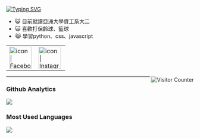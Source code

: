 <a href="https://git.io/typing-svg"><img src="https://readme-typing-svg.herokuapp.com?font=Fira+Code&pause=1000&color=F7CF13&width=435&lines=Welcome+to+my+github!;I+am+james" alt="Typing SVG" /></a>
- 😺 目前就讀亞洲大學資工系大二 
- 🙀 喜歡打保齡球、籃球
- 😹 學習python、css、javascript

<table>
  <tbody>
    <tr>
      <td><a href="https://www.facebook.com/profile.php?id=100003832682807"><img align="left" src="https://user-images.githubusercontent.com/8935531/161361100-1fe2b952-4a79-48ec-8646-58f1f4f9738c.gif" alt="icon | Facebook" width="60"/></a></td>
      <td><a href="https://www.instagram.com/ming_junzzzzz/"><img align="left" src="https://user-images.githubusercontent.com/8935531/161361084-a010cae7-5b98-4d09-a189-03862dc6e86e.gif" alt="icon | Instagram" width="60"/></a></td>
  </tbody>
 </table>
 <img align="right" alt="Visitor Counter" src="https://komarev.com/ghpvc/?username=kkk0324&style=flat-square&&label=Profile+Views&color=50A1FF">

---

### Github Analytics
<a href="https://github.com/kkk0324">
  <img src="https://github-readme-stats.vercel.app/api?username=kkk0324&count_private=true&show_icons=true&include_all_commits=true" />
</a>

### Most Used Languages
<a href="https://github.com/kkk0324">
  <img src="https://github-readme-stats.vercel.app/api/top-langs/?username=kkk0324&layout=compact&hide=HTML,CSS,Stylus,CoffeeScript,EJS&langs_count=10" />
</a>
